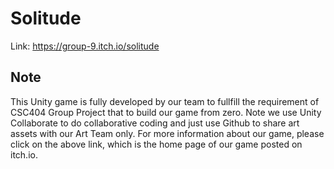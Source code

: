 # Solitude
Link: https://group-9.itch.io/solitude

## Note
This Unity game is fully developed by our team to fullfill the requirement of CSC404 Group Project that to build our game from zero. Note we use Unity Collaborate to do collaborative coding and just use Github to share art assets with our Art Team only. For more information about our game, please click on the above link, which is the home page of our game posted on itch.io.
